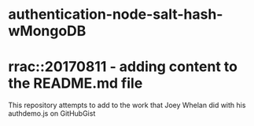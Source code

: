 # authentication-node-salt-hash-wMongoDB

# rrac::20170811 - adding content to the README.md file

This repository attempts to add to the work that Joey Whelan did with his authdemo.js on GitHubGist

